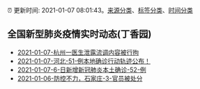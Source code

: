 :alarm_clock: 更新时间: 2021-01-07 08:01:43。[来源分类](../README.md)、[标签分类](../TAGS.md)、[时间分类](../TIMELINE.md)

## 全国新型肺炎疫情实时动态(丁香园)




- [2021-01-07-杭州一医生泄露流调内容被行拘](https://new.qq.com/omn/20210107/20210107A02JNC00.html) 
- [2021-01-07-河北-51-例本地确诊行动轨迹公布！](http://app.cctv.com/special/cportal/detail/arti/index.html?id=ArtibQAPBy8INnFKtEvsYbpt210107&isfromapp=1) 
- [2021-01-07-6-日新增新冠肺炎本土确诊-52-例](http://app.cctv.com/special/cportal/detail/arti/index.html?id=Artip73KigW8oSoNUPoMmMtU210107&isfromapp=1) 
- [2021-01-06-防控不力，石家庄-3-官员被处分](http://app.cctv.com/special/cportal/detail/arti/index.html?id=ArtiFOJ3K5cwVkjijDExcm2B210107&isfromapp=1) 